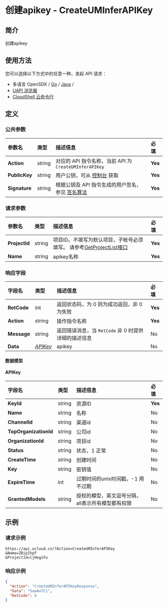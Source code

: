 # 创建apikey - CreateUMInferAPIKey

## 简介

创建apikey






## 使用方法

您可以选择以下方式中的任意一种，发起 API 请求：
- 多语言 OpenSDK / [Go](https://github.com/ucloud/ucloud-sdk-go) / [Java](https://github.com/ucloud/ucloud-sdk-java) /
- [UAPI 浏览器](https://console.ucloud.cn/uapi/detail?id=CreateUMInferAPIKey)
- [CloudShell 云命令行](https://shell.ucloud.cn/)


## 定义

### 公共参数

| 参数名 | 类型 | 描述信息 | 必填 |
|:---|:---|:---|:---|
| **Action**     | string  | 对应的 API 指令名称，当前 API 为 `CreateUMInferAPIKey`                        | **Yes** |
| **PublicKey**  | string  | 用户公钥，可从 [控制台](https://console.ucloud.cn/uapi/apikey) 获取                                             | **Yes** |
| **Signature**  | string  | 根据公钥及 API 指令生成的用户签名，参见 [签名算法](api/summary/signature.md)  | **Yes** |

### 请求参数

| 参数名 | 类型 | 描述信息 | 必填 |
|:---|:---|:---|:---|
| **ProjectId** | string | 项目ID。不填写为默认项目，子帐号必须填写。 请参考[GetProjectList接口](https://docs.ucloud.cn/api/summary/get_project_list)   |**Yes**|
| **Name** | string | apikey名称 |**Yes**|

### 响应字段

| 字段名 | 类型 | 描述信息 | 必填 |
|:---|:---|:---|:---|
| **RetCode** | int | 返回状态码，为 0 则为成功返回，非 0 为失败 |**Yes**|
| **Action** | string | 操作指令名称 |**Yes**|
| **Message** | string | 返回错误消息，当 `RetCode` 非 0 时提供详细的描述信息 |No|
| **Data** | [*APIKey*](#APIKey) | apikey |No|

#### 数据模型


#### APIKey

| 字段名 | 类型 | 描述信息 | 必填 |
|:---|:---|:---|:---|
| **KeyId** | string | 资源ID |**Yes**|
| **Name** | string | 名称 |No|
| **ChannelId** | string | 渠道id |No|
| **TopOrganizationId** | string | 公司id |No|
| **OrganizationId** | string | 项目id |No|
| **Status** | string | 状态，1 正常 |No|
| **CreateTime** | string | 创建时间 |No|
| **Key** | string | 密钥值 |No|
| **ExpireTime** | int | 过期时间的unix时间戳，-1 用不过期 |No|
| **GrantedModels** | string | 授权的模型，英文逗号分隔，all表示所有模型都有权限 |No|

## 示例

### 请求示例
    
```
https://api.ucloud.cn/?Action=CreateUMInferAPIKey
&Name=ZBipIhpf
&ProjectId=ljHegiFu
```

### 响应示例
    
```json
{
  "Action": "CreateUMInferAPIKeyResponse",
  "Data": "SaaAxTCi",
  "RetCode": 0
}
```





